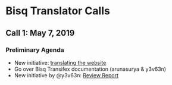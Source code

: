 # Bisq Translator Calls

## Call 1: May 7, 2019

### Preliminary Agenda
- New initiative: [translating the website](https://github.com/bisq-network/bisq-website/issues/173)
- Go over Bisq Transifex documentation (arunasurya & y3v63n)
- New initiative by @y3v63n: [Review Report](https://docs.google.com/spreadsheets/d/1Y_YygGQzuQP4iMf3I7w66nUlCnP9Px0B_3XXITupB_0/edit#gid=1642854992)
